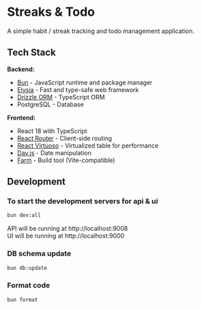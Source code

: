 # Streaks & Todo

A simple habit / streak tracking and todo management application.

## Tech Stack

**Backend:**
- [Bun](https://bun.sh/) - JavaScript runtime and package manager
- [Elysia](https://elysiajs.com/) - Fast and type-safe web framework
- [Drizzle ORM](https://orm.drizzle.team/) - TypeScript ORM
- PostgreSQL - Database

**Frontend:**
- React 18 with TypeScript
- [React Router](https://reactrouter.com/) - Client-side routing
- [React Virtuoso](https://virtuoso.dev/) - Virtualized table for performance
- [Day.js](https://day.js.org/) - Date manipulation
- [Farm](https://www.farmfe.org/) - Build tool (Vite-compatible)

## Development

### To start the development servers for api & ui

```bash
bun dev:all
```

API will be running at http://localhost:9008<br>
UI will be running at http://localhost:9000

### DB schema update

```bash
bun db:update
```

### Format code

```bash
bun format
```

